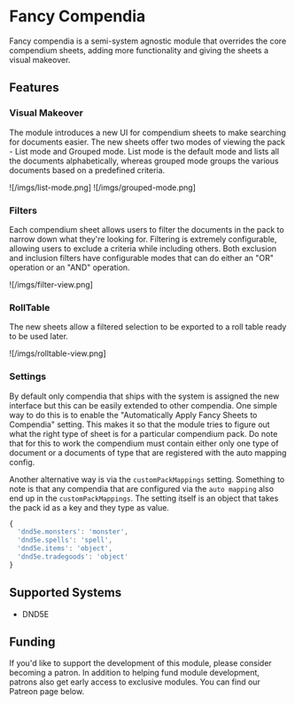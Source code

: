# Fancy Compendia

Fancy compendia is a semi-system agnostic module that overrides the core compendium sheets, adding more functionality and giving the sheets a visual makeover.


## Features

### Visual Makeover
The module introduces a new UI for compendium sheets to make searching for documents easier. The new sheets offer two modes of viewing the pack - List mode and Grouped mode. List mode is the default mode and lists all the documents alphabetically, whereas grouped mode groups the various documents based on a predefined criteria.

<!-- Image of the two modes -->
![/imgs/list-mode.png]
![/imgs/grouped-mode.png]

### Filters
Each compendium sheet allows users to filter the documents in the pack to narrow down what they're looking for. Filtering is extremely configurable, allowing users to exclude a criteria while including others. Both exclusion and inclusion filters have configurable modes that can do either an "OR" operation or an "AND" operation.

![/imgs/filter-view.png]

### RollTable
The new sheets allow a filtered selection to be exported to a roll table ready to be used later.

![/imgs/rolltable-view.png]

### Settings
By default only compendia that ships with the system is assigned the new interface but this can be easily extended to other compendia. One simple way to do this is to enable the "Automatically Apply Fancy Sheets to Compendia" setting. This makes it so that the module tries to figure out what the right type of sheet is for a particular compendium pack. Do note that for this to work the compendium must contain either only one type of document or a documents of type that are registered with the auto mapping config.

Another alternative way is via the `customPackMappings` setting. Something to note is that any compendia that are configured via the `auto mapping` also end up in the `customPackMappings`. The setting itself is an object that takes the pack id as a key and they type as value.

```js
{
  'dnd5e.monsters': 'monster',
  'dnd5e.spells': 'spell',
  'dnd5e.items': 'object',
  'dnd5e.tradegoods': 'object'
}
```

## Supported Systems
- DND5E

## Funding
If you'd like to support the development of this module, please consider becoming a patron. In addition to helping fund module development, patrons also get early access to exclusive modules. You can find our Patreon page below.
